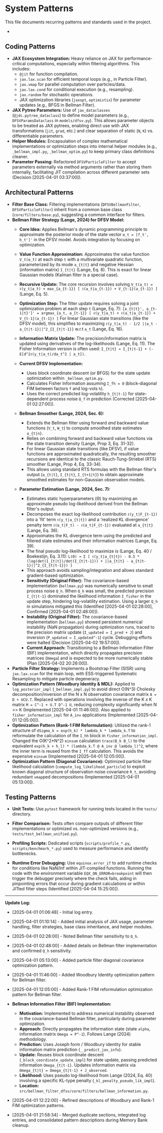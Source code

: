 # System Patterns

This file documents recurring patterns and standards used in the project.

*

## Coding Patterns

*   **JAX Ecosystem Integration:** Heavy reliance on JAX for performance-critical computations, especially within filtering algorithms. This includes:
    *   `@jit` for function compilation.
    *   `jax.lax.scan` for efficient temporal loops (e.g., in Particle Filter).
    *   `jax.vmap` for parallel computation over particles/data.
    *   `jax.lax.cond` for conditional execution (e.g., resampling).
    *   `jax.random` for stochastic operations.
    *   JAX optimization libraries (`jaxopt`, `optimistix`) for parameter updates (e.g., BFGS in Bellman Filter).
*   **JAX Pytree Parameters:** Use of `jax_dataclasses` (`@jdc.pytree_dataclass`) to define model parameters (e.g., `DFSVParamsDataclass` in `models/dfsv.py`). This allows parameter objects to be treated as JAX pytrees, enabling direct use with JAX transformations (`jit`, `grad`, etc.) and clear separation of static (`N`, `K`) vs. differentiable parameters.
*   **Helper Modules:** Encapsulation of complex mathematical implementations or optimization steps into internal helper modules (e.g., `_bellman_impl.py`, `_bellman_optim.py`) to keep primary class definitions cleaner.
*   **Parameter Passing:** Refactored `DFSVParticleFilter` to accept parameters externally via method arguments rather than storing them internally, facilitating JIT compilation across different parameter sets (Decision [2025-04-01 03:37:00]).

## Architectural Patterns

*   **Filter Base Class:** Filtering implementations (`DFSVBellmanFilter`, `DFSVParticleFilter`) inherit from a common base class (`core/filters/base.py`), suggesting a common interface for filters.
*   **Bellman Filter Strategy (Lange, 2024) for DFSV Model:**
    *   **Core Idea:** Applies Bellman's dynamic programming principle to approximate the posterior mode of the state vector `α_t = [f_t', h_t']'` in the DFSV model. Avoids integration by focusing on optimization.
    *   **Value Function Approximation:** Approximates the value function `V_t(α_t)` at each step `t` with a multivariate quadratic function, parameterized by its mode `a_{t|t}` and negative Hessian (information matrix) `I_{t|t}` (Lange, Eq. 8). This is exact for linear Gaussian models (Kalman filter is a special case).
    *   **Recursive Update:** The core recursion involves solving `V_t(a_t) = ℓ(y_t|a_t) + max_{a_{t-1}} [ ℓ(a_t|a_{t-1}) + V_{t-1}(a_{t-1}) ]` (Lange, Eq. 5).
    *   **Optimization Step:** The filter update requires solving a joint optimization problem at each step `t` (Lange, Eq. 7):
        `[a_{t|t}', a_{t-1|t}']' = argmax_{a_t, a_{t-1}} [ ℓ(y_t|a_t) + ℓ(a_t|a_{t-1}) + V_{t-1}(a_{t-1}) ]`
        For linear Gaussian state transitions (like the DFSV model), this simplifies to maximizing `ℓ(y_t|a_t) - 1/2 ||a_t - a_{t|t-1}||^2_{I_{t|t-1}}` w.r.t `a_t` (Lange, Eq. 16).
    *   **Information Matrix Update:** The precision/information matrix is updated using derivatives of the log-likelihoods (Lange, Eq. 11). The Fisher Information version is often used: `I_{t|t} ≈ I_{t|t-1} + (-E[d^2ℓ(y_t|a_t)/da_t^2 | a_t])`.
    *   **Current DFSV Implementation:**
        *   Uses block coordinate descent (or BFGS) for the state update optimization within `_bellman_optim.py`.
        *   Calculates Fisher Information assuming `I_fh = 0` (block-diagonal FIM between factors `f` and log-vols `h`).
        *   Uses the correct predicted log-volatility `h_{t|t-1}` for state-dependent process noise `Q_f` in prediction (Corrected [2025-04-01 02:27:00]).


    *   **Bellman Smoother (Lange, 2024, Sec. 6):**
        *   Extends the Bellman filter using forward *and* backward value functions (`V_t`, `W_t`) to compute smoothed state estimates `a_{t|n}`.
        *   Relies on combining forward and backward value functions via the state transition density (Lange, Prop 3, Eq. 31-32).
        *   For linear Gaussian state transitions (like DFSV), if value functions are approximated quadratically, the resulting smoother recursions are identical to the classic Rauch-Tung-Striebel (RTS) smoother (Lange, Prop 4, Eq. 33-34).
        *   This allows using standard RTS formulas with the Bellman filter's output (`a_{t|t}`, `I_{t|t}`, `I_{t+1|t}`) to obtain approximate smoothed estimates for non-Gaussian observation models.

    *   **Parameter Estimation (Lange, 2024, Sec. 7):**
        *   Estimates static hyperparameters (Θ) by maximizing an approximate pseudo log-likelihood derived from the Bellman filter's output.
        *   Decomposes the exact log-likelihood contribution `ℓ(y_t|F_{t-1})` into a 'fit' term `ℓ(y_t|a_{t|t})` and a 'realized KL divergence' penalty term `ℓ(α_t|F_t) - ℓ(α_t|F_{t-1})` evaluated at `a_{t|t}` (Lange, Eq. 36).
        *   Approximates the KL divergence term using the predicted and filtered state estimates and their information matrices (Lange, Eq. 39).
        *   The final pseudo log-likelihood to maximize is (Lange, Eq. 40 / Boekestijn, Eq. 3.11):
            `L(Θ) ≈ Σ [ ℓ(y_t|a_{t|t}) - 0.5 * (log(det(I_{t|t})/det(I_{t|t-1})) + ||a_{t|t} - a_{t|t-1}||^2_{I_{t|t-1}}) ]`
        *   This approach avoids sampling/integration and allows standard gradient-based optimization.
        *   **Sensitivity (Original Filter):** The covariance-based implementation (`bellman.py`) was numerically sensitive to small process noise `Q_h`. When `Q_h` was small, the predicted precision `I_{t|t-1}` dominated the likelihood information `I_fisher` in the update step, hindering log-volatility estimation. Using a larger `Q_h` in simulations mitigated this (Identified [2025-04-01 02:28:00], Confirmed [2025-04-01 02:48:00]).
        *   **Instability (Original Filter):** The covariance-based implementation (`bellman.py`) showed persistent numerical instability (NaN propagation) during optimization runs, traced to the precision matrix update (`I_updated = I_pred + J`) and inversion (`P_updated = I_updated^-1`) cycle. Debugging efforts were halted (Decision [2025-04-02 19:57:00]).
        *   **Current Approach:** Transitioning to a Bellman Information Filter (BIF) implementation, which directly propagates precision matrices (`Omega`) and is expected to be more numerically stable (Plan [2025-04-02 20:26:00]).
*   **Particle Filter Strategy:** Implements a Bootstrap Filter (SISR) using `jax.lax.scan` for the main loop, with ESS-triggered Systematic Resampling to mitigate particle degeneracy.
*   **Optimization Pattern (Woodbury Identity & MDL):** Applied to `log_posterior_impl` (`_bellman_impl.py`) to avoid direct O(N^3) Cholesky decomposition/inversion of the N x N observation covariance matrix `A = D + UCU.T`. Replaced with operations involving the inverse of the K x K matrix `M = C^-1 + U.T D^-1 U`, reducing complexity significantly when N >> K (Implemented [2025-04-01 11:46:00]). Also applied to `fisher_information_impl` for `A_inv` applications (Implemented [2025-04-01 12:05:00]).
*   **Optimization Pattern (Rank-1 FIM Reformulation):** Utilized the rank-1 structure of `dSigma_k = exp(h_k) * lambda_k * lambda_k.T` to reformulate the calculation of the `I_hh` block in `fisher_information_impl`. Changed the O(K^2*N^2) `einsum` calculation `trace(B_k B_l)` to the equivalent `exp(h_k + h_l) * (lambda_k.T @ A_inv @ lambda_l)^2`, where the inner term is reused from the `I_ff` calculation. This avoids the expensive `einsum` (Implemented [2025-04-01 12:05:00]).
*   **Optimization Pattern (Diagonal Covariance):** Optimized particle filter likelihood calculation (`compute_log_likelihood_particle`) to exploit known diagonal structure of observation noise covariance `R_t`, avoiding redundant `vmap`ped decompositions (Implemented [2025-04-01 05:13:00]).

## Testing Patterns

*   **Unit Tests:** Use `pytest` framework for running tests located in the `tests/` directory.
*   **Filter Comparison:** Tests often compare outputs of different filter implementations or optimized vs. non-optimized versions (e.g., `tests/test_bellman_unified.py`).
*   **Profiling Scripts:** Dedicated scripts (`scripts/profile_*.py`, `scripts/benchmark_*.py`) used to measure performance and identify bottlenecks.

*   **Runtime Error Debugging:** Use `equinox.error_if` to add runtime checks for conditions like NaN/Inf within JIT-compiled functions. Running the code with the environment variable `EQX_ON_ERROR=breakpoint` will then trigger the debugger precisely where the check fails, aiding in pinpointing errors that occur during gradient calculations or within JITted filter steps (Identified [2025-04-04 15:25:00]).

---
**Update Log:**

*   [2025-04-01 01:06:48] - Initial log entry.
*   [2025-04-01 01:10:14] - Added initial analysis of JAX usage, parameter handling, filter strategies, base class inheritance, and helper modules.
*   [2025-04-01 02:28:00] - Noted Bellman filter sensitivity to `Q_h`.
*   [2025-04-01 02:48:00] - Added details on Bellman filter implementation and confirmed `Q_h` sensitivity.
*   [2025-04-01 05:13:00] - Added particle filter diagonal covariance optimization pattern.
*   [2025-04-01 11:46:00] - Added Woodbury Identity optimization pattern for Bellman filter.
*   [2025-04-01 12:05:00] - Added Rank-1 FIM reformulation optimization pattern for Bellman filter.

*   **Bellman Information Filter (BIF) Implementation:**
    *   **Motivation:** Implemented to address numerical instability observed in the covariance-based Bellman filter, particularly during parameter optimization.
    *   **Approach:** Directly propagates the information state (state `alpha`, information matrix `Omega = P^-1`). Follows Lange (2024) methodology.
    *   **Prediction:** Uses Joseph form / Woodbury identity for stable information matrix prediction (`__predict_jax_info`).
    *   **Update:** Reuses block coordinate descent (`_block_coordinate_update_impl`) for state update, passing predicted information `Omega_{t|t-1}`. Updates information matrix via `Omega_{t|t} = Omega_{t|t-1} + J_observed`.
    *   **Likelihood:** Uses pseudo log-likelihood from Lange (2024, Eq. 40) involving a specific KL-type penalty (`_kl_penalty_pseudo_lik_impl`).
    *   **Location:** `src/bellman_filter_dfsv/core/filters/bellman_information.py`.
*   [2025-04-01 12:22:00] - Refined descriptions of Woodbury and Rank-1 FIM optimization patterns.
*   [2025-04-01 21:58:34] - Merged duplicate sections, integrated log entries, and consolidated pattern descriptions during Memory Bank cleanup.